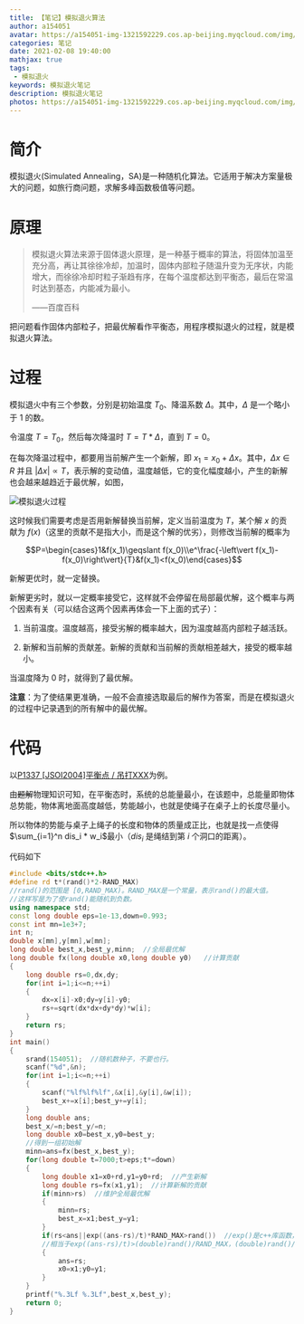 ```yaml
---
title: 【笔记】模拟退火算法 
author: a154051
avatar: https://a154051-img-1321592229.cos.ap-beijing.myqcloud.com/img/头像new.jpg
categories: 笔记
date: 2021-02-08 19:40:00
mathjax: true
tags: 
 - 模拟退火
keywords: 模拟退火笔记
description: 模拟退火笔记
photos: https://a154051-img-1321592229.cos.ap-beijing.myqcloud.com/img/鬼灭1new.jpg
---
```


# 简介

模拟退火(Simulated Annealing，SA)是一种随机化算法。它适用于解决方案量极大的问题，如旅行商问题，求解多峰函数极值等问题。

# 原理

> 模拟退火算法来源于固体退火原理，是一种基于概率的算法，将固体加温至充分高，再让其徐徐冷却，加温时，固体内部粒子随温升变为无序状，内能增大，而徐徐冷却时粒子渐趋有序，在每个温度都达到平衡态，最后在常温时达到基态，内能减为最小。
>
> ——百度百科

把问题看作固体内部粒子，把最优解看作平衡态，用程序模拟退火的过程，就是模拟退火算法。

# 过程

模拟退火中有三个参数，分别是初始温度 $T_0$、降温系数 $\Delta$。其中，$\Delta$ 是一个略小于 $1$ 的数。

令温度 $T=T_0$，然后每次降温时 $T=T*\Delta$，直到 $T=0$。

在每次降温过程中，都要用当前解产生一个新解，即 $x_1=x_0+\Delta x$。其中，$\Delta x \in R$ 并且 $\left\vert \Delta x\right\vert \propto T$，表示解的变动值，温度越低，它的变化幅度越小，产生的新解也会越来越趋近于最优解，如图，

![模拟退火过程](https://oi-wiki.org/misc/images/simulated-annealing.gif)

这时候我们需要考虑是否用新解替换当前解，定义当前温度为 $T$，某个解 $x$ 的贡献为 $f(x)$（这里的贡献不是指大小，而是这个解的优劣），则修改当前解的概率为 

$$P=\begin{cases}1&f(x_1)\geqslant f(x_0)\\e^\frac{-\left\vert f(x_1)-f(x_0)\right\vert}{T}&f(x_1)<f(x_0)\end{cases}$$

新解更优时，就一定替换。

新解更劣时，就以一定概率接受它，这样就不会停留在局部最优解，这个概率与两个因素有关（可以结合这两个因素再体会一下上面的式子）：

1. 当前温度。温度越高，接受劣解的概率越大，因为温度越高内部粒子越活跃。

2. 新解和当前解的贡献差。新解的贡献和当前解的贡献相差越大，接受的概率越小。

当温度降为 $0$ 时，就得到了最优解。

**注意**：为了使结果更准确，一般不会直接选取最后的解作为答案，而是在模拟退火的过程中记录遇到的所有解中的最优解。

# 代码

以[P1337 [JSOI2004]平衡点 / 吊打XXX](https://www.luogu.com.cn/problem/P1337)为例。

由~~题解~~物理知识可知，在平衡态时，系统的总能量最小，在该题中，总能量即物体总势能，物体离地面高度越低，势能越小，也就是使绳子在桌子上的长度尽量小。

所以物体的势能与桌子上绳子的长度和物体的质量成正比，也就是找一点使得 $\sum_{i=1}^n dis_i * w_i$最小（$dis_i$ 是绳结到第 $i$ 个洞口的距离）。

代码如下
```cpp
#include <bits/stdc++.h>
#define rd t*(rand()*2-RAND_MAX)     
//rand()的范围是 [0,RAND_MAX)。RAND_MAX是一个常量，表示rand()的最大值。
//这样写是为了使rand()能随机到负数。 
using namespace std;
const long double eps=1e-13,down=0.993;
const int mn=1e3+7;
int n;
double x[mn],y[mn],w[mn];
long double best_x,best_y,minn;  //全局最优解 
long double fx(long double x0,long double y0)   //计算贡献 
{
	long double rs=0,dx,dy;
	for(int i=1;i<=n;++i)
	{
		dx=x[i]-x0;dy=y[i]-y0;
		rs+=sqrt(dx*dx+dy*dy)*w[i];
	}
	return rs;
}
int main()
{
	srand(154051);  //随机数种子，不要也行。
	scanf("%d",&n);
	for(int i=1;i<=n;++i)
	{
		scanf("%lf%lf%lf",&x[i],&y[i],&w[i]);
		best_x+=x[i];best_y+=y[i];
	}
	long double ans;
	best_x/=n;best_y/=n;
	long double x0=best_x,y0=best_y;
	//得到一组初始解 
	minn=ans=fx(best_x,best_y);
	for(long double t=7000;t>eps;t*=down)
	{
		long double x1=x0+rd,y1=y0+rd;  //产生新解 
		long double rs=fx(x1,y1);  //计算新解的贡献 
		if(minn>rs)  //维护全局最优解 
		{
			minn=rs;
			best_x=x1;best_y=y1;
		}
		if(rs<ans||exp((ans-rs)/t)*RAND_MAX>rand())  //exp()是c++库函数，exp(x)是求e的x次方 
		//相当于exp((ans-rs)/t)>(double)rand()/RAND_MAX，(double)rand()/RAND_MAX可以得到一个0~1之间的小数。一般会把除法变乘法保证精度。 
		{
			ans=rs;
			x0=x1;y0=y1;
		}
	}
	printf("%.3Lf %.3Lf",best_x,best_y);
	return 0;
}
```
